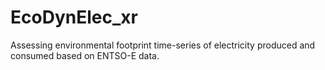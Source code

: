 # EcoDynElec_xr
Assessing environmental footprint time-series of electricity produced and consumed based on ENTSO-E data.
